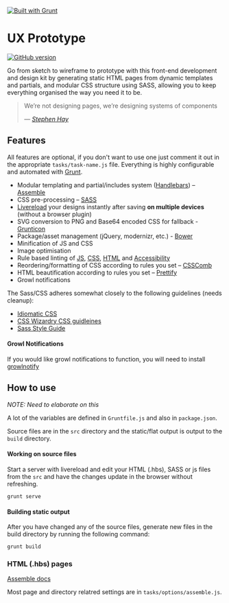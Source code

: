 [![Built with Grunt](https://cdn.gruntjs.com/builtwith.png)](http://gruntjs.com/)

# UX Prototype
[![GitHub version](https://badge.fury.io/gh/sheedy%2Fux-prototype.png)](http://badge.fury.io/gh/sheedy%2Fux-prototype)

Go from sketch to wireframe to prototype with this front-end development and design kit by generating static HTML pages from dynamic templates and partials, and modular CSS structure using SASS, allowing you to keep everything organised the way you need it to be.


> We’re not designing pages, we’re designing systems of components 
>
> — <cite>[Stephen Hay](http://www.the-haystack.com/)</cite>


## Features

All features are optional, if you don't want to use one just comment it out in the appropriate ``tasks/task-name.js`` file. Everything is highly configurable and automated with [Grunt](http://gruntjs.com/).

- Modular templating and partial/includes system ([Handlebars](http://handlebarsjs.com/)) – [Assemble](http://assemble.io)
- CSS pre-processing – [SASS](http://sass-lang.com/)
- [Livereload](https://github.com/intesso/connect-livereload) your designs instantly after saving **on multiple devices** (without a browser plugin)
- SVG conversion to PNG and Base64 encoded CSS for fallback - [Grunticon](http://www.grumpicon.com/)
- Package/asset management (jQuery, modernizr, etc.) - [Bower](http://bower.io/)
- Minification of JS and CSS
- Image optimisation
- Rule based linting of [JS](https://github.com/gruntjs/grunt-contrib-jshint), [CSS](https://github.com/stubbornella/csslint), [HTML](https://github.com/yaniswang/HTMLHint) and [Accessibility](https://github.com/globant-ui/arialinter)
- Reordering/formatting of CSS according to rules you set – [CSSComb](https://github.com/csscomb/csscomb.js)
- HTML beautification according to rules you set – [Prettify](https://github.com/jonschlinkert/grunt-prettify)
- Growl notifications

The Sass/CSS adheres somewhat closely to the following guidelines (needs cleanup):

- [Idiomatic CSS](https://github.com/necolas/idiomatic-css)
- [CSS Wizardry CSS guidleines](https://github.com/csswizardry/CSS-Guidelines)
- [Sass Style Guide](http://css-tricks.com/sass-style-guide/)



#### Growl Notifications

If you would like growl notifications to function, you will need to install [growlnotify](http://growl.info/downloads#generaldownloads)


## How to use

*NOTE: Need to elaborate on this*

A lot of the variables are defined in `Gruntfile.js` and also in `package.json`.

Source files are in the ``src`` directory and the static/flat output is output to the ``build`` directory.

#### Working on source files

Start a server with livereload and edit your HTML (.hbs), SASS or js files from the `src` and have the changes update in the browser without refreshing.

```
grunt serve
```

#### Building static output

After you have changed any of the source files, generate new files in the build directory by running the following command:

```
grunt build
```

### HTML (.hbs) pages

[Assemble docs](http://assemble.io/docs/)

Most page and directory relatred settings are in `tasks/options/assemble.js`.

